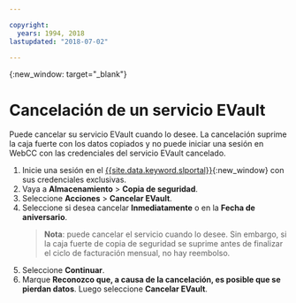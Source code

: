 ```yaml
---

copyright:
  years: 1994, 2018
lastupdated: "2018-07-02"

---
```

{:new_window: target="_blank"}

# Cancelación de un servicio EVault

Puede cancelar su servicio EVault cuando lo desee. La cancelación suprime la caja fuerte con los datos copiados y no puede iniciar una sesión en WebCC con las credenciales del servicio EVault cancelado.

1. Inicie una sesión en el [{{site.data.keyword.slportal}}](https://control.softlayer.com/){:new_window} con sus credenciales exclusivas.
2. Vaya a **Almacenamiento** > **Copia de seguridad**. 
3. Seleccione **Acciones** > **Cancelar EVault**.
4. Seleccione si desea cancelar **Inmediatamente** o en la **Fecha de aniversario**.
   >**Nota**: puede cancelar el servicio cuando lo desee. Sin embargo, si la caja fuerte de copia de seguridad se suprime antes de finalizar el ciclo de facturación mensual, no hay reembolso.
5. Seleccione **Continuar**.
6. Marque **Reconozco que, a causa de la cancelación, es posible que se pierdan datos**. Luego seleccione **Cancelar EVault**.
